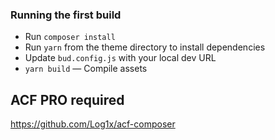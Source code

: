 <h3 id="running-the-first-build">Running the first build</h3>

<ul>
<li>Run <code>composer install</code></li>
<li>Run <code>yarn</code> from the theme directory to install dependencies</li>
<li>Update <code>bud.config.js</code> with your local dev URL</li>
<li>
<code>yarn build</code> — Compile assets</li>
</ul>


<h2>ACF PRO required</h2>


https://github.com/Log1x/acf-composer
